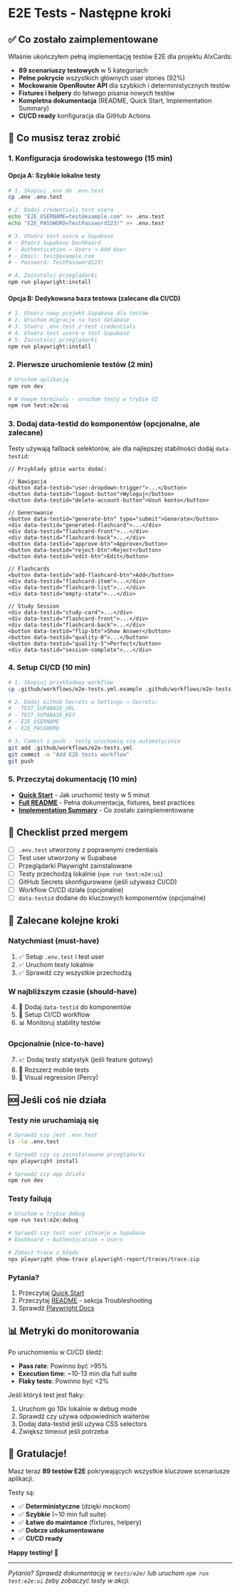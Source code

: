 # E2E Tests - Następne kroki

## ✅ Co zostało zaimplementowane

Właśnie ukończyłem pełną implementację testów E2E dla projektu AIxCards:

- **89 scenariuszy testowych** w 5 kategoriach
- **Pełne pokrycie** wszystkich głównych user stories (92%)
- **Mockowanie OpenRouter API** dla szybkich i deterministycznych testów
- **Fixtures i helpery** do łatwego pisania nowych testów
- **Kompletna dokumentacja** (README, Quick Start, Implementation Summary)
- **CI/CD ready** konfiguracja dla GitHub Actions

## 🚀 Co musisz teraz zrobić

### 1. Konfiguracja środowiska testowego (15 min)

#### Opcja A: Szybkie lokalne testy

```bash
# 1. Skopiuj .env do .env.test
cp .env .env.test

# 2. Dodaj credentials test usera
echo "E2E_USERNAME=test@example.com" >> .env.test
echo "E2E_PASSWORD=TestPassword123!" >> .env.test

# 3. Utwórz test usera w Supabase
# - Otwórz Supabase Dashboard
# - Authentication → Users → Add User
# - Email: test@example.com
# - Password: TestPassword123!

# 4. Zainstaluj przeglądarki
npm run playwright:install
```

#### Opcja B: Dedykowana baza testowa (zalecane dla CI/CD)

```bash
# 1. Utwórz nowy projekt Supabase dla testów
# 2. Uruchom migracje na test database
# 3. Stwórz .env.test z test credentials
# 4. Utwórz test usera w test Supabase
# 5. Zainstaluj przeglądarki
npm run playwright:install
```

### 2. Pierwsze uruchomienie testów (2 min)

```bash
# Uruchom aplikację
npm run dev

# W nowym terminalu - uruchom testy w trybie UI
npm run test:e2e:ui
```

### 3. Dodaj data-testid do komponentów (opcjonalne, ale zalecane)

Testy używają fallback selektorów, ale dla najlepszej stabilności dodaj `data-testid`:

```tsx
// Przykłady gdzie warto dodać:

// Nawigacja
<button data-testid="user-dropdown-trigger">...</button>
<button data-testid="logout-button">Wyloguj</button>
<button data-testid="delete-account-button">Usuń konto</button>

// Generowanie
<button data-testid="generate-btn" type="submit">Generate</button>
<div data-testid="generated-flashcard">...</div>
<div data-testid="flashcard-front">...</div>
<div data-testid="flashcard-back">...</div>
<button data-testid="approve-btn">Approve</button>
<button data-testid="reject-btn">Reject</button>
<button data-testid="edit-btn">Edit</button>

// Flashcards
<button data-testid="add-flashcard-btn">Add</button>
<div data-testid="flashcard-item">...</div>
<div data-testid="flashcard-list">...</div>
<div data-testid="empty-state">...</div>

// Study Session
<div data-testid="study-card">...</div>
<div data-testid="flashcard-front">...</div>
<div data-testid="flashcard-back">...</div>
<button data-testid="flip-btn">Show Answer</button>
<button data-testid="quality-0">...</button>
<button data-testid="quality-5">Perfect</button>
<div data-testid="session-complete">...</div>
```

### 4. Setup CI/CD (10 min)

```bash
# 1. Skopiuj przykładowy workflow
cp .github/workflows/e2e-tests.yml.example .github/workflows/e2e-tests.yml

# 2. Dodaj GitHub Secrets w Settings → Secrets:
# - TEST_SUPABASE_URL
# - TEST_SUPABASE_KEY
# - E2E_USERNAME
# - E2E_PASSWORD

# 3. Commit i push - testy uruchomią się automatycznie
git add .github/workflows/e2e-tests.yml
git commit -m "Add E2E tests workflow"
git push
```

### 5. Przeczytaj dokumentację (10 min)

- **[Quick Start](./tests/e2e/QUICKSTART.md)** - Jak uruchomić testy w 5 minut
- **[Full README](./tests/e2e/README.md)** - Pełna dokumentacja, fixtures, best practices
- **[Implementation Summary](./tests/e2e/IMPLEMENTATION-SUMMARY.md)** - Co zostało zaimplementowane

## 📝 Checklist przed mergem

- [ ] `.env.test` utworzony z poprawnymi credentials
- [ ] Test user utworzony w Supabase
- [ ] Przeglądarki Playwright zainstalowane
- [ ] Testy przechodzą lokalnie (`npm run test:e2e:ui`)
- [ ] GitHub Secrets skonfigurowane (jeśli używasz CI/CD)
- [ ] Workflow CI/CD działa (opcjonalne)
- [ ] `data-testid` dodane do kluczowych komponentów (opcjonalne)

## 🎯 Zalecane kolejne kroki

### Natychmiast (must-have)
1. ✅ Setup `.env.test` i test user
2. ✅ Uruchom testy lokalnie
3. ✅ Sprawdź czy wszystkie przechodzą

### W najbliższym czasie (should-have)
4. 📝 Dodaj `data-testid` do komponentów
5. 🔄 Setup CI/CD workflow
6. 📊 Monitoruj stability testów

### Opcjonalnie (nice-to-have)
7. 📈 Dodaj testy statystyk (jeśli feature gotowy)
8. 📱 Rozszerz mobile tests
9. 🎨 Visual regression (Percy)

## 🆘 Jeśli coś nie działa

### Testy nie uruchamiają się

```bash
# Sprawdź czy jest .env.test
ls -la .env.test

# Sprawdź czy są zainstalowane przeglądarki
npx playwright install

# Sprawdź czy app działa
npm run dev
```

### Testy failują

```bash
# Uruchom w trybie debug
npm run test:e2e:debug

# Sprawdź czy test user istnieje w Supabase
# Dashboard → Authentication → Users

# Zobacz trace z błędu
npx playwright show-trace playwright-report/traces/trace.zip
```

### Pytania?

1. Przeczytaj [Quick Start](./tests/e2e/QUICKSTART.md)
2. Przeczytaj [README](./tests/e2e/README.md) - sekcja Troubleshooting
3. Sprawdź [Playwright Docs](https://playwright.dev)

## 📊 Metryki do monitorowania

Po uruchomieniu w CI/CD śledź:

- **Pass rate**: Powinno być >95%
- **Execution time**: ~10-13 min dla full suite
- **Flaky tests**: Powinno być <2%

Jeśli któryś test jest flaky:
1. Uruchom go 10x lokalnie w debug mode
2. Sprawdź czy używa odpowiednich waiterów
3. Dodaj data-testid jeśli używa CSS selectors
4. Zwiększ timeout jeśli potrzeba

## 🎉 Gratulacje!

Masz teraz **89 testów E2E** pokrywających wszystkie kluczowe scenariusze aplikacji. 

Testy są:
- ✅ **Deterministyczne** (dzięki mockom)
- ✅ **Szybkie** (~10 min full suite)
- ✅ **Łatwe do maintance** (fixtures, helpery)
- ✅ **Dobrze udokumentowane**
- ✅ **CI/CD ready**

**Happy testing! 🚀**

---

*Pytania? Sprawdź dokumentację w `tests/e2e/` lub uruchom `npm run test:e2e:ui` żeby zobaczyć testy w akcji.*

